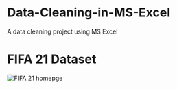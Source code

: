 # Data-Cleaning-in-MS-Excel
A data cleaning project using MS Excel
# FIFA 21 Dataset
![FIFA 21 homepge](https://user-images.githubusercontent.com/109909855/225309511-bc13c4d3-6abc-46a8-9e63-6bd4f359ac4d.jpg)
